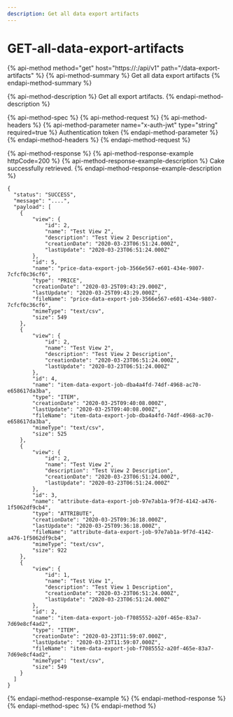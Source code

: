 ```yaml
---
description: Get all data export artifacts
---
```


# GET-all-data-export-artifacts

{% api-method method="get" host="https://<host>:<port>/api/v1" path="/data-export-artifacts" %}
{% api-method-summary %}
Get all data export artifacts
{% endapi-method-summary %}

{% api-method-description %}
Get all export artifacts.
{% endapi-method-description %}

{% api-method-spec %}
{% api-method-request %}
{% api-method-headers %}
{% api-method-parameter name="x-auth-jwt" type="string" required=true %}
Authentication token
{% endapi-method-parameter %}
{% endapi-method-headers %}
{% endapi-method-request %}

{% api-method-response %}
{% api-method-response-example httpCode=200 %}
{% api-method-response-example-description %}
Cake successfully retrieved.
{% endapi-method-response-example-description %}

```
{
  "status": "SUCCESS",
  "message": "....",
  "payload": [
    {
        "view": {
            "id": 2,
            "name": "Test View 2",
            "description": "Test View 2 Description",
            "creationDate": "2020-03-23T06:51:24.000Z",
            "lastUpdate": "2020-03-23T06:51:24.000Z"
        },
        "id": 5,
        "name": "price-data-export-job-3566e567-e601-434e-9807-7cfcf0c36cf6",
        "type": "PRICE",
        "creationDate": "2020-03-25T09:43:29.000Z",
        "lastUpdate": "2020-03-25T09:43:29.000Z",
        "fileName": "price-data-export-job-3566e567-e601-434e-9807-7cfcf0c36cf6",
        "mimeType": "text/csv",
        "size": 549
    },
    {
        "view": {
            "id": 2,
            "name": "Test View 2",
            "description": "Test View 2 Description",
            "creationDate": "2020-03-23T06:51:24.000Z",
            "lastUpdate": "2020-03-23T06:51:24.000Z"
        },
        "id": 4,
        "name": "item-data-export-job-dba4a4fd-74df-4968-ac70-e658617da3ba",
        "type": "ITEM",
        "creationDate": "2020-03-25T09:40:08.000Z",
        "lastUpdate": "2020-03-25T09:40:08.000Z",
        "fileName": "item-data-export-job-dba4a4fd-74df-4968-ac70-e658617da3ba",
        "mimeType": "text/csv",
        "size": 525
    },
    {
        "view": {
            "id": 2,
            "name": "Test View 2",
            "description": "Test View 2 Description",
            "creationDate": "2020-03-23T06:51:24.000Z",
            "lastUpdate": "2020-03-23T06:51:24.000Z"
        },
        "id": 3,
        "name": "attribute-data-export-job-97e7ab1a-9f7d-4142-a476-1f5062df9cb4",
        "type": "ATTRIBUTE",
        "creationDate": "2020-03-25T09:36:18.000Z",
        "lastUpdate": "2020-03-25T09:36:18.000Z",
        "fileName": "attribute-data-export-job-97e7ab1a-9f7d-4142-a476-1f5062df9cb4",
        "mimeType": "text/csv",
        "size": 922
    },
    {
        "view": {
            "id": 1,
            "name": "Test View 1",
            "description": "Test View 1 Description",
            "creationDate": "2020-03-23T06:51:24.000Z",
            "lastUpdate": "2020-03-23T06:51:24.000Z"
        },
        "id": 2,
        "name": "item-data-export-job-f7085552-a20f-465e-83a7-7d69e8cf4ad2",
        "type": "ITEM",
        "creationDate": "2020-03-23T11:59:07.000Z",
        "lastUpdate": "2020-03-23T11:59:07.000Z",
        "fileName": "item-data-export-job-f7085552-a20f-465e-83a7-7d69e8cf4ad2",
        "mimeType": "text/csv",
        "size": 549
    }
  ]
}
```
{% endapi-method-response-example %}
{% endapi-method-response %}
{% endapi-method-spec %}
{% endapi-method %}



